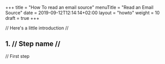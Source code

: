 +++
title = "How To read an email source"
menuTitle = "Read an Email Source"
date = 2019-09-12T12:14:14+02:00
layout = "howto"
weight = 10
draft = true
+++

// Here's a little introduction //

## 1. // Step name //

// First step
